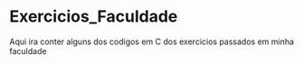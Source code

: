 # Exercicios_Faculdade
Aqui ira conter alguns dos codigos em C dos exercicios passados em minha faculdade
